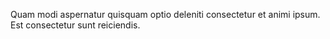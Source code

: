 Quam modi aspernatur quisquam optio deleniti consectetur et animi ipsum.
Est consectetur sunt reiciendis.